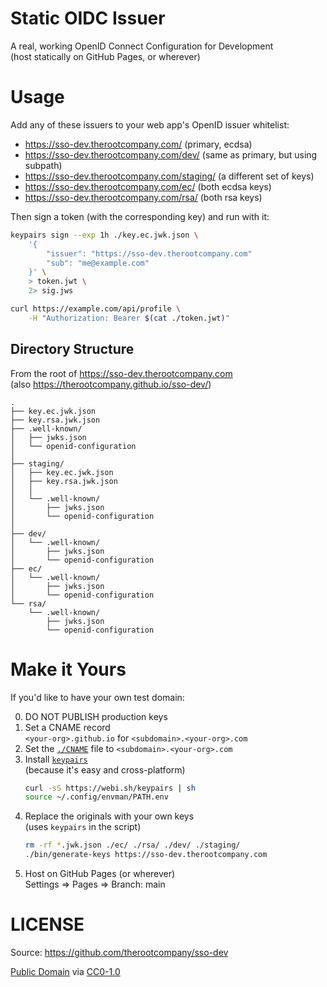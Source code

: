 # Static OIDC Issuer

A real, working OpenID Connect Configuration for Development \
(host statically on GitHub Pages, or wherever)

# Usage

Add any of these issuers to your web app's OpenID issuer whitelist:

-   <https://sso-dev.therootcompany.com/> (primary, ecdsa)
-   <https://sso-dev.therootcompany.com/dev/> (same as primary, but using subpath)
-   <https://sso-dev.therootcompany.com/staging/> (a different set of keys)
-   <https://sso-dev.therootcompany.com/ec/> (both ecdsa keys)
-   <https://sso-dev.therootcompany.com/rsa/> (both rsa keys)

Then sign a token (with the corresponding key) and run with it:

```sh
keypairs sign --exp 1h ./key.ec.jwk.json \
    '{
        "issuer": "https://sso-dev.therootcompany.com"
        "sub": "me@example.com"
    }' \
    > token.jwt \
    2> sig.jws

curl https://example.com/api/profile \
    -H "Authorization: Bearer $(cat ./token.jwt)"
```

## Directory Structure

From the root of <https://sso-dev.therootcompany.com> \
(also <https://therootcompany.github.io/sso-dev/>)

```text
.
├── key.ec.jwk.json
├── key.rsa.jwk.json
├── .well-known/
│   ├── jwks.json
│   └── openid-configuration
│
├── staging/
│   ├── key.ec.jwk.json
│   ├── key.rsa.jwk.json
│   │
│   └── .well-known/
│       ├── jwks.json
│       └── openid-configuration
│
├── dev/
│   └── .well-known/
│       ├── jwks.json
│       └── openid-configuration
├── ec/
│   └── .well-known/
│       ├── jwks.json
│       └── openid-configuration
└── rsa/
    └── .well-known/
        ├── jwks.json
        └── openid-configuration
```

# Make it Yours

If you'd like to have your own test domain:

0. DO NOT PUBLISH production keys
1. Set a CNAME record \
   `<your-org>.github.io` for `<subdomain>.<your-org>.com`
2. Set the [`./CNAME`](./CNAME) file to `<subdomain>.<your-org>.com`
3. Install [`keypairs`](https://webinstall.dev/keypairs) \
   (because it's easy and cross-platform)
    ```sh
    curl -sS https://webi.sh/keypairs | sh
    source ~/.config/envman/PATH.env
    ```
4. Replace the originals with your own keys \
   (uses `keypairs` in the script)
    ```sh
    rm -rf *.jwk.json ./ec/ ./rsa/ ./dev/ ./staging/
    ./bin/generate-keys https://sso-dev.therootcompany.com
    ```
5. Host on GitHub Pages (or wherever) \
   Settings => Pages => Branch: main

# LICENSE

Source: <https://github.com/therootcompany/sso-dev>

[Public Domain](https://therootcompany.com/blog/how-to-release-software-into-the-public-domain/) via [CC0-1.0](https://creativecommons.org/publicdomain/zero/1.0/)
